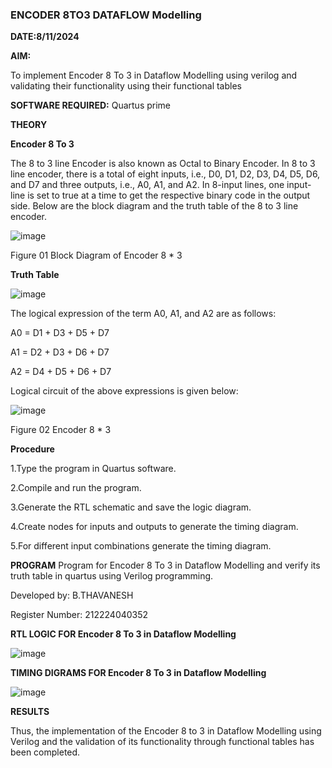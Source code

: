 ### ENCODER 8TO3 DATAFLOW Modelling

**DATE:8/11/2024**

**AIM:**

To implement  Encoder 8 To 3 in Dataflow Modelling using verilog and validating their functionality using their functional tables

**SOFTWARE REQUIRED:** Quartus prime

**THEORY**

**Encoder 8 To 3**

The 8 to 3 line Encoder is also known as Octal to Binary Encoder. In 8 to 3 line encoder, there is a total of eight inputs, i.e., D0, D1, D2, D3, D4, D5, D6, and D7 and three outputs, i.e., A0, A1, and A2. In 8-input lines, one input-line is set to true at a time to get the respective binary code in the output side. Below are the block diagram and the truth table of the 8 to 3 line encoder.

![image](https://github.com/naavaneetha/ENCODER8TO3DATAFLOW/assets/154305477/0bc242c1-eb9e-4c47-afe5-30428470efc3)

Figure 01  Block Diagram of Encoder 8 * 3

**Truth Table**

![image](https://github.com/naavaneetha/ENCODER8TO3DATAFLOW/assets/154305477/35496b14-ae6e-4cd1-9abd-d6736b576575)

The logical expression of the term A0, A1, and A2 are as follows:

A0 = D1 + D3 + D5 + D7

A1 = D2 + D3 + D6 + D7

A2 = D4 + D5 + D6 + D7

Logical circuit of the above expressions is given below:

![image](https://github.com/naavaneetha/ENCODER8TO3DATAFLOW/assets/154305477/95acaee6-c873-4c75-89eb-ef09fb158053)

Figure 02  Encoder 8 * 3

**Procedure**

1.Type the program in Quartus software.

2.Compile and run the program.

3.Generate the RTL schematic and save the logic diagram.

4.Create nodes for inputs and outputs to generate the timing diagram.

5.For different input combinations generate the timing diagram.



**PROGRAM**
Program for Encoder 8 To 3 in Dataflow Modelling and verify its truth table in quartus using Verilog programming.

Developed by: B.THAVANESH

Register Number: 212224040352
 
**RTL LOGIC FOR Encoder 8 To 3 in Dataflow Modelling**

![image](https://github.com/user-attachments/assets/0545c4d0-f721-47b2-b81c-f0a8604e9913)


**TIMING DIGRAMS FOR Encoder 8 To 3 in Dataflow Modelling**

![image](https://github.com/user-attachments/assets/e00451e4-764c-44af-864c-de772b1780d6)


**RESULTS**

Thus, the implementation of the Encoder 8 to 3 in Dataflow Modelling using Verilog and the validation of its functionality through functional tables has been completed.



